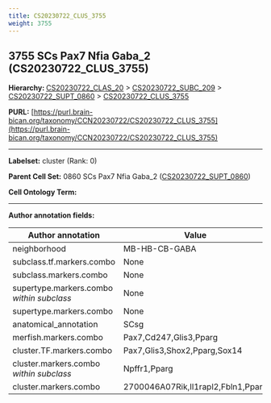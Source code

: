 ```yaml
---
title: CS20230722_CLUS_3755
weight: 3755
---
```

## 3755 SCs Pax7 Nfia Gaba_2 (CS20230722_CLUS_3755)
<b>Hierarchy: </b>
[CS20230722_CLAS_20](../CS20230722_CLAS_20) >
[CS20230722_SUBC_209](../CS20230722_SUBC_209) >
[CS20230722_SUPT_0860](../CS20230722_SUPT_0860) >
[CS20230722_CLUS_3755](../CS20230722_CLUS_3755)

**PURL:** [https://purl.brain-bican.org/taxonomy/CCN20230722/CS20230722_CLUS_3755](https://purl.brain-bican.org/taxonomy/CCN20230722/CS20230722_CLUS_3755)

---


**Labelset:** cluster (Rank: 0)

**Parent Cell Set:** 0860 SCs Pax7 Nfia Gaba_2 ([CS20230722_SUPT_0860](../CS20230722_SUPT_0860))



**Cell Ontology Term:** 

[MARKER GENES.]: #


---

[TRANSFERRED ANNOTATIONS.]: #


[AUTHOR ANNOTATION FIELDS.]: #


**Author annotation fields:**

| Author annotation | Value |
|-------------------|-------|
|neighborhood|MB-HB-CB-GABA|
|subclass.tf.markers.combo|None|
|subclass.markers.combo|None|
|supertype.markers.combo _within subclass_|None|
|supertype.markers.combo|None|
|anatomical_annotation|SCsg|
|merfish.markers.combo|Pax7,Cd247,Glis3,Pparg|
|cluster.TF.markers.combo|Pax7,Glis3,Shox2,Pparg,Sox14|
|cluster.markers.combo _within subclass_|Npffr1,Pparg|
|cluster.markers.combo|2700046A07Rik,Il1rapl2,Fbln1,Pparg|
